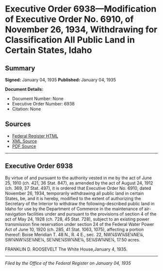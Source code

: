 # Executive Order 6938—Modification of Executive Order No. 6910, of November 26, 1934, Withdrawing for Classification All Public Land in Certain States, Idaho

## Summary

**Signed:** January 04, 1935
**Published:** January 04, 1935

**Document Details:**
- Document Number: None
- Executive Order Number: 6938
- Citation: None

## Sources
- [Federal Register HTML](https://www.presidency.ucsb.edu/documents/executive-order-6938-modification-executive-order-no-6910-november-26-1934-withdrawing-for)
- [XML Source](None)
- [PDF Source](None)

---

## Executive Order 6938

By virtue of and pursuant to the authority vested in me by the act of June 25, 1910 (ch. 421, 36 Stat. 847), as amended by the act of August 24, 1912 (ch. 369, 37 Stat. 497), it is ordered that Executive Order No. 6910, dated November 26, 1934, temporarily withdrawing all public land in certain States, be, and it is hereby, modified to the extent of authorizing the Secretary of the Interior to withdraw the following-described public land in Idaho for use by the Department of Commerce in the maintenance of air-navigation facilities under and pursuant to the provisions of section 4 of the act of May 24, 1928 (ch. 728, 45 Stat. 728), subject to an existing power transmission fine reservation under section 24 of the Federal Water Power Act of June 10, 1920 (ch. 285, 41 Stat. 1063, 1075), affecting a portion thereof:
Boise Meridian
T. 48 N., R. 4 E., sec. 22, NW¼SW¼SE¼NE¼, SW¼NW¼SE¼NE¼, SE¼NE¼SW¼NE¼, SE¼SW¼NE¼, 17.50 acres.

FRANKLIN D. ROOSEVELT
The White House,January 4, 1935.

---

*Filed by the Office of the Federal Register on January 04, 1935*
